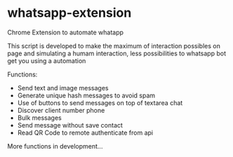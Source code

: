 # whatsapp-extension
Chrome Extension to automate whatapp

This script is developed to make the maximum of interaction possibles on page and simulating a humam interaction, less possibilities to whatsapp bot get you using a automation


Functions:

- Send text and image messages
- Generate unique hash messages to avoid spam
- Use of buttons to send messages on top of textarea chat
- Discover client number phone
- Bulk messages
- Send message without save contact
- Read QR Code to remote authenticate from api

More functions in development...
